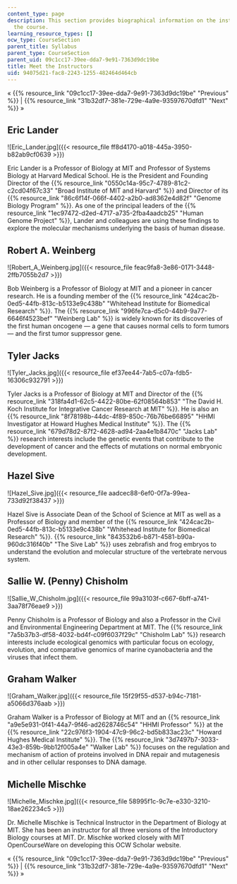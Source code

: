 ```yaml
---
content_type: page
description: This section provides biographical information on the instructors of
  the course.
learning_resource_types: []
ocw_type: CourseSection
parent_title: Syllabus
parent_type: CourseSection
parent_uid: 09c1cc17-39ee-dda7-9e91-7363d9dc19be
title: Meet the Instructors
uid: 94075d21-fac8-2243-1255-482464d464cb
---
```


« {{% resource_link "09c1cc17-39ee-dda7-9e91-7363d9dc19be" "Previous" %}} | {{% resource_link "31b32df7-381e-729e-4a9e-93597670dfd1" "Next" %}} »

Eric Lander
-----------

![Eric_Lander.jpg]({{< resource_file ff8d4170-a018-445a-3950-b82ab9cf0639 >}})

Eric Lander is a Professor of Biology at MIT and Professor of Systems Biology at Harvard Medical School. He is the President and Founding Director of the {{% resource_link "0550c14a-95c7-4789-81c2-c2cd04f67c33" "Broad Institute of MIT and Harvard" %}} and Director of its {{% resource_link "86c6f14f-066f-4402-a2b0-ad8362e4d82f" "Genome Biology Program" %}}. As one of the principal leaders of the {{% resource_link "1ec97472-d2ed-4717-a735-2fba4aadcb25" "Human Genome Project" %}}, Lander and colleagues are using these findings to explore the molecular mechanisms underlying the basis of human disease.

Robert A. Weinberg
------------------

![Robert_A_Weinberg.jpg]({{< resource_file feac9fa8-3e86-0171-3448-2ffb7055b2d7 >}})

Bob Weinberg is a Professor of Biology at MIT and a pioneer in cancer research. He is a founding member of the {{% resource_link "424cac2b-0ed5-44fb-813c-b5133e9c438b" "Whitehead Institute for Biomedical Research" %}}. The {{% resource_link "996fe7ca-d5c0-44b9-9a77-6646f4523bef" "Weinberg Lab" %}} is widely known for its discoveries of the first human oncogene — a gene that causes normal cells to form tumors — and the first tumor suppressor gene.

Tyler Jacks
-----------

![Tyler_Jacks.jpg]({{< resource_file ef37ee44-7ab5-c07a-fdb5-16306c932791 >}})

Tyler Jacks is a Professor of Biology at MIT and Director of the {{% resource_link "318fa4d1-62c5-4422-80be-62f08564b853" "The David H. Koch Institute for Integrative Cancer Research at MIT" %}}. He is also an {{% resource_link "8f78198b-44dc-4f89-850c-76b76be66895" "HHMI Investigator at Howard Hughes Medical Institute" %}}. The {{% resource_link "679d78d2-87f2-4628-ad94-2aa4e1b8470c" "Jacks Lab" %}} research interests include the genetic events that contribute to the development of cancer and the effects of mutations on normal embryonic development.

Hazel Sive
----------

![Hazel_Sive.jpg]({{< resource_file aadcec88-6ef0-0f7a-99ea-733d92f38437 >}})

Hazel Sive is Associate Dean of the School of Science at MIT as well as a Professor of Biology and member of the {{% resource_link "424cac2b-0ed5-44fb-813c-b5133e9c438b" "Whitehead Institute for Biomedical Research" %}}. {{% resource_link "843532b6-b871-4581-b90a-960dc316f40b" "The Sive Lab" %}} uses zebrafish and frog embryos to understand the evolution and molecular structure of the vertebrate nervous system.

Sallie W. (Penny) Chisholm
--------------------------

![Sallie_W_Chisholm.jpg]({{< resource_file 99a3103f-c667-6bff-a741-3aa78f76eae9 >}})

Penny Chisholm is a Professor of Biology and also a Professor in the Civil and Environmental Engineering Department at MIT. The {{% resource_link "7a5b37b3-df58-4032-bd4f-c09f6037f29c" "Chisholm Lab" %}} research interests include ecological genomics with particular focus on ecology, evolution, and comparative genomics of marine cyanobacteria and the viruses that infect them.

Graham Walker
-------------

![Graham_Walker.jpg]({{< resource_file 15f29f55-d537-b94c-7181-a5066d376aab >}})

Graham Walker is a Professor of Biology at MIT and an {{% resource_link "a9e5e931-0f41-44a7-9f46-ad2628746c54" "HHMI Professor" %}} at the {{% resource_link "22c976f3-1904-47c9-96c2-bd5b833ac23c" "Howard Hughes Medical Institute" %}}. The {{% resource_link "3d7497b7-3033-43e3-859b-9bb12f005a4e" "Walker Lab" %}} focuses on the regulation and mechanism of action of proteins involved in DNA repair and mutagenesis and in other cellular responses to DNA damage.

Michelle Mischke
----------------

![Michelle_Mischke.jpg]({{< resource_file 58995f1c-9c7e-e330-3210-18ae262234c5 >}})

Dr. Michelle Mischke is Technical Instructor in the Department of Biology at MIT. She has been an instructor for all three versions of the Introductory Biology courses at MIT. Dr. Mischke worked closely with MIT OpenCourseWare on developing this OCW Scholar website.

« {{% resource_link "09c1cc17-39ee-dda7-9e91-7363d9dc19be" "Previous" %}} | {{% resource_link "31b32df7-381e-729e-4a9e-93597670dfd1" "Next" %}} »